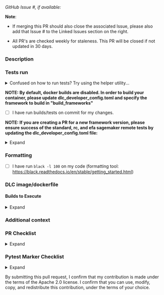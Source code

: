 *GitHub Issue #, if available:*

**Note**: 
- If merging this PR should also close the associated Issue, please also add that Issue # to the Linked Issues section on the right. 

- All PR's are checked weekly for staleness. This PR will be closed if not updated in 30 days.

### Description

### Tests run
<details>
<summary>Confused on how to run tests? Try using the helper utility...</summary>

Assuming your remote is called `origin` (you can find out more with `git remote -v`)...
  
- Run default builds and tests for a particular buildspec - also commits and pushes changes to remote; Example:

`python src/prepare_dlc_dev_environment.py -b </path/to/buildspec.yml> -cp origin`

- Enable specific tests for a buildspec or set of buildspecs - also commits and pushes changes to remote; Example:

`python src/prepare_dlc_dev_environment.py -b </path/to/buildspec.yml> -t sanity_tests -cp origin`

- Restore TOML file when ready to merge

`python src/prepare_dlc_dev_environment.py -rcp origin`
</details>


**NOTE: By default, docker builds are disabled. In order to build your container, please update dlc_developer_config.toml and specify the framework to build in "build_frameworks"**
- [ ] I have run builds/tests on commit <INSERT COMMIT ID> for my changes.

**NOTE: If you are creating a PR for a new framework version, please ensure success of the standard, rc, and efa sagemaker remote tests by updating the dlc_developer_config.toml file:**
<details>
<summary>Expand</summary>

- [ ] `sagemaker_remote_tests = true`
- [ ] `sagemaker_efa_tests = true`
- [ ] `sagemaker_rc_tests = true`

**Additionally, please run the sagemaker local tests in at least one revision:**
- [ ] `sagemaker_local_tests = true`

</details>

### Formatting
- [ ] I have run `black -l 100` on my code (formatting tool: https://black.readthedocs.io/en/stable/getting_started.html)

### DLC image/dockerfile

#### Builds to Execute
<details>
<summary>Expand</summary>

Fill out the template and click the checkbox of the builds you'd like to execute

*Note: Replace with <X.Y> with the major.minor framework version (i.e. 2.2) you would like to start.*

- [ ] build_pytorch_training_<X.Y>_sm
- [ ] build_pytorch_training_<X.Y>_ec2

- [ ] build_pytorch_inference_<X.Y>_sm
- [ ] build_pytorch_inference_<X.Y>_ec2
- [ ] build_pytorch_inference_<X.Y>_graviton

- [ ] build_tensorflow_training_<X.Y>_sm
- [ ] build_tensorflow_training_<X.Y>_ec2

- [ ] build_tensorflow_inference_<X.Y>_sm
- [ ] build_tensorflow_inference_<X.Y>_ec2
- [ ] build_tensorflow_inference_<X.Y>_graviton
</details>

### Additional context

### PR Checklist 
<details>
<summary>Expand</summary>

- [ ] I've prepended PR tag with frameworks/job this applies to : [mxnet, tensorflow, pytorch] | [ei/neuron/graviton] | [build] | [test] | [benchmark] | [ec2, ecs, eks, sagemaker]
- [ ] If the PR changes affects SM test, I've modified dlc_developer_config.toml in my PR branch by setting sagemaker_tests = true and efa_tests = true
- [ ] If this PR changes existing code, the change fully backward compatible with pre-existing code. (Non backward-compatible changes need special approval.)
- [ ] (If applicable) I've documented below the DLC image/dockerfile this relates to
- [ ] (If applicable) I've documented below the tests I've run on the DLC image
- [ ] (If applicable) I've reviewed the licenses of updated and new binaries and their dependencies to make sure all licenses are on the Apache Software Foundation Third Party License Policy Category A or Category B license list.  See [https://www.apache.org/legal/resolved.html](https://www.apache.org/legal/resolved.html).
- [ ] (If applicable) I've scanned the updated and new binaries to make sure they do not have vulnerabilities associated with them.

#### NEURON/GRAVITON Testing Checklist
* When creating a PR:
- [ ] I've modified `dlc_developer_config.toml` in my PR branch by setting `neuron_mode = true` or `graviton_mode = true`

#### Benchmark Testing Checklist
* When creating a PR:
- [ ] I've modified `dlc_developer_config.toml` in my PR branch by setting `ec2_benchmark_tests = true` or `sagemaker_benchmark_tests = true`
</details>

### Pytest Marker Checklist
<details>
<summary>Expand</summary>

- [ ] (If applicable) I have added the marker `@pytest.mark.model("<model-type>")` to the new tests which I have added, to specify the Deep Learning model that is used in the test (use `"N/A"` if the test doesn't use a model)
- [ ] (If applicable) I have added the marker `@pytest.mark.integration("<feature-being-tested>")` to the new tests which I have added, to specify the feature that will be tested
- [ ] (If applicable) I have added the marker `@pytest.mark.multinode(<integer-num-nodes>)` to the new tests which I have added, to specify the number of nodes used on a multi-node test
- [ ] (If applicable) I have added the marker `@pytest.mark.processor(<"cpu"/"gpu"/"eia"/"neuron">)` to the new tests which I have added, if a test is specifically applicable to only one processor type
</details>


By submitting this pull request, I confirm that my contribution is made under the terms of the Apache 2.0 license. I confirm that you can use, modify, copy, and redistribute this contribution, under the terms of your choice.
